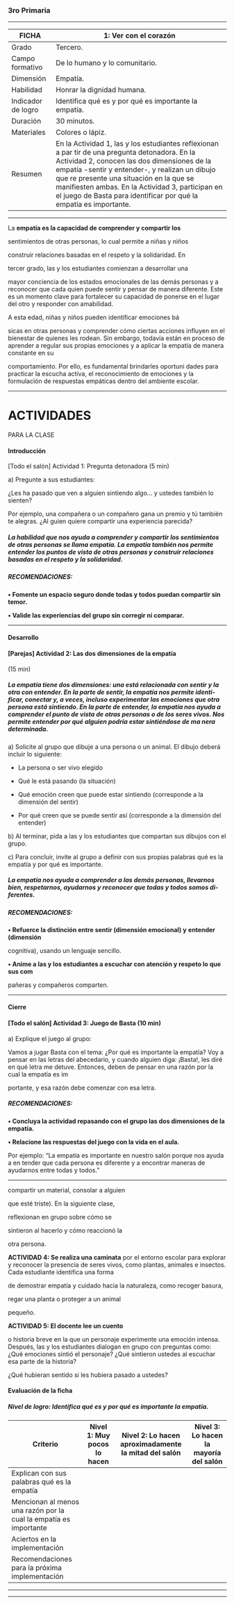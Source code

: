 ### 3ro Primaria


-----

|FICHA|1: Ver con el corazón|
|---|---|
|Grado|Tercero.|
|Campo formativo|De lo humano y lo comunitario.|
|Dimensión|Empatía.|
|Habilidad|Honrar la dignidad humana.|
|Indicador de logro|Identifica qué es y por qué es importante la empatía.|
|Duración|30 minutos.|
|Materiales|Colores o lápiz.|
|Resumen|En la Actividad 1, las y los estudiantes reflexionan a par­ tir de una pregunta detonadora. En la Actividad 2, conocen las dos dimensiones de la empatía -sentir y entender-, y realizan un dibujo que re­ presente una situación en la que se manifiesten ambas. En la Actividad 3, participan en el juego de Basta para identificar por qué la empatía es importante.|


-----

La **empatía es la capacidad de comprender y compartir los**

sentimientos de otras personas, lo cual permite a niñas y niños

construir relaciones basadas en el respeto y la solidaridad. En

tercer grado, las y los estudiantes comienzan a desarrollar una

mayor conciencia de los estados emocionales de las demás
personas y a reconocer que cada quien puede sentir y pensar
de manera diferente. Este es un momento clave para fortalecer
su capacidad de ponerse en el lugar del otro y responder con
amabilidad.

A esta edad, niñas y niños pueden identificar emociones bá­

sicas en otras personas y comprender cómo ciertas acciones
influyen en el bienestar de quienes les rodean. Sin embargo,
todavía están en proceso de aprender a regular sus propias
emociones y a aplicar la empatía de manera constante en su

comportamiento. Por ello, es fundamental brindarles oportuni­
dades para practicar la escucha activa, el reconocimiento de
emociones y la formulación de respuestas empáticas dentro
del ambiente escolar.


-----

# ACTIVIDADES
 PARA LA CLASE

#### Introducción

 [Todo el salón] Actividad 1: Pregunta detonadora (5 min)

a) Pregunte a sus estudiantes:

¿Les ha pasado que ven a alguien sintiendo algo… y ustedes también lo sienten?

Por ejemplo, una compañera o un compañero gana un premio y tú también te alegras. ¿Al­
guien quiere compartir una experiencia parecida?

##### La habilidad que nos ayuda a comprender y compartir los sentimientos de otras personas se llama empatía. La empatía también nos permite entender los puntos de vista de otras personas y construir relaciones basadas en el respeto y la solidaridad.


##### RECOMENDACIONES:

**• Fomente un espacio seguro donde todas y todos puedan compartir sin temor.**

**• Valide las experiencias del grupo sin corregir ni comparar.**


-----

#### Desarrollo



#### [Parejas] Actividad 2: Las dos dimensiones de la empatía
 (15 min)

##### La empatía tiene dos dimensiones: una está relacionada con sentir y la otra con entender. En la parte de sentir, la empatía nos permite identi­ ficar, conectar y, a veces, incluso experimentar las emociones que otra persona está sintiendo. En la parte de entender, la empatía nos ayuda a comprender el punto de vista de otras personas o de los seres vivos. Nos permite entender por qué alguien podría estar sintiéndose de ma­ nera determinada. 

a) Solicite al grupo que dibuje a una persona o un animal. El dibujo deberá incluir lo siguiente:

  - La persona o ser vivo elegido

  - Qué le está pasando (la situación)

  - Qué emoción creen que puede estar sintiendo (corresponde a la dimensión del sentir)

  - Por qué creen que se puede sentir así (corresponde a la dimensión del entender)

b) Al terminar, pida a las y los estudiantes que compartan sus dibujos con el grupo.

c) Para concluir, invite al grupo a definir con sus propias palabras qué es la empatía y por qué
es importante.

##### La empatía nos ayuda a comprender a las demás personas, llevarnos bien, respetarnos, ayudarnos y reconocer que todas y todos somos di­ ferentes.


##### RECOMENDACIONES:

**• Refuerce la distinción entre sentir (dimensión emocional) y** **entender (dimensión**

cognitiva), usando un lenguaje sencillo.

**• Anime a las y los estudiantes a escuchar con atención y respeto lo que sus com­**

pañeras y compañeros comparten.


-----

#### Cierre



#### [Todo el salón] Actividad 3: Juego de Basta (10 min)

a) Explique el juego al grupo:

Vamos a jugar Basta con el tema: ¿Por qué es importante la empatía?
Voy a pensar en las letras del abecedario, y cuando alguien diga: ¡Basta!, les diré en qué
letra me detuve. Entonces, deben de pensar en una razón por la cual la empatía es im­

portante, y esa razón debe comenzar con esa letra.


##### RECOMENDACIONES:

**• Concluya la actividad repasando con el grupo las dos dimensiones de la empatía.**

**• Relacione las respuestas del juego con la vida en el aula.**

Por ejemplo: “La empatía es importante en nuestro salón porque nos ayuda a en­
tender que cada persona es diferente y a encontrar maneras de ayudarnos entre
todas y todos.”


-----

compartir un material, consolar a alguien

que esté triste). En la siguiente clase,

reflexionan en grupo sobre cómo se

sintieron al hacerlo y cómo reaccionó la

otra persona.

**ACTIVIDAD 4: Se realiza una caminata**
por el entorno escolar para explorar y
reconocer la presencia de seres vivos,
como plantas, animales e insectos.
Cada estudiante identifica una forma

de demostrar empatía y cuidado hacia
la naturaleza, como recoger basura,


regar una planta o proteger a un animal

pequeño.

**ACTIVIDAD 5: El docente lee un cuento**

o historia breve en la que un personaje
experimente una emoción intensa.
Después, las y los estudiantes dialogan
en grupo con preguntas como:
¿Qué emociones sintió el personaje?
¿Qué sintieron ustedes al escuchar esa
parte de la historia?

¿Qué hubieran sentido si les hubiera
pasado a ustedes?


#### Evaluación de la ficha


##### Nivel de logro: Identifica qué es y por qué es importante la empatía.

|Criterio|Nivel 1: Muy pocos lo hacen|Nivel 2: Lo hacen aproximadamente la mitad del salón|Nivel 3: Lo hacen la mayoría del salón|
|---|---|---|---|
|Explican con sus palabras qué es la empatía||||
|Mencionan al menos una razón por la cual la empatía es importante||||
|Aciertos en la implementación||||
|Recomendaciones para la próxima implementación||||


-----

-----

